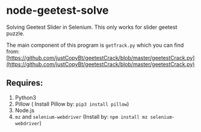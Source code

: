 # node-geetest-solve

Solving Geetest Slider in Selenium.
This only works for slider geetest puzzle.

The main component of this program is `getTrack.py` which you can find from:
[https://github.com/justCopyBt/geetestCrack/blob/master/geetestCrack.py](https://github.com/justCopyBt/geetestCrack/blob/master/geetestCrack.py)

## Requires:

1. Python3
2. Pillow ( Install Pillow by: `pip3 install pillow`)
3. Node.js
4. `mz` and `selenium-webdriver` (Install by: `npm install mz selenium-webdriver`)

